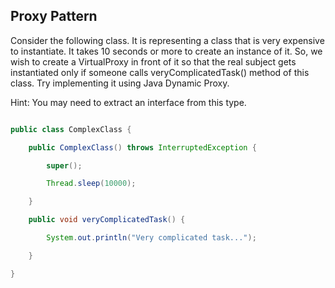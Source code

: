 ## Proxy Pattern

Consider the following class. 
It is representing a class that is very expensive to instantiate. 
It takes 10 seconds or more to create an instance of it. 
So, we wish to create a VirtualProxy in front of it so that the real subject gets instantiated only 
if someone calls veryComplicatedTask() method of this class. Try implementing it using Java Dynamic Proxy.

Hint: You may need to extract an interface from this type.

```java

public class ComplexClass {

    public ComplexClass() throws InterruptedException {

        super();

        Thread.sleep(10000);

    }

    public void veryComplicatedTask() {

        System.out.println("Very complicated task...");

    }

}
```
